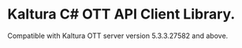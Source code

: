 # Kaltura C# OTT API Client Library.
Compatible with Kaltura OTT server version 5.3.3.27582 and above.
